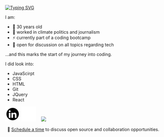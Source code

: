 <a href="https://git.io/typing-svg"><img src="https://readme-typing-svg.herokuapp.com?font=Fira+Code&pause=1000&width=435&lines=Hi+my+name+is+Jannik+Uek%C3%B6tter+%F0%9F%91%8B;I'm+a+Front+End+Developer+%F0%9F%92%BB" alt="Typing SVG" /></a>

I am:
- 🔭 30 years old 
- 🍔 worked in climate politics and journalism
- ⚡ currently part of a coding bootcamp
- 💬 open for discussion on all topics regarding tech

...and this marks the start of my journey into coding.

I did look into:
- JavaScirpt
- CSS
- HTML
- Git
- JQuery
- React

[![website](./linkedin_light.svg)](https://www.linkedin.com/in/jannik-uek%C3%B6tter-177a7019b//#gh-light-mode-only)
[![website](./linkedin_dark.svg)](https://www.linkedin.com/in/jannik-uek%C3%B6tter-177a7019b/#gh-dark-mode-only)
&nbsp;&nbsp;
![](https://visitor-badge.glitch.me/badge?page_id=JannikUekoetter.JannikUekoetter)


<p align="center">🔔 <a href="https://calendly.com/uekoetter_jannik">Schedule a time</a> to discuss open source and collaboration opportunities.</p>
